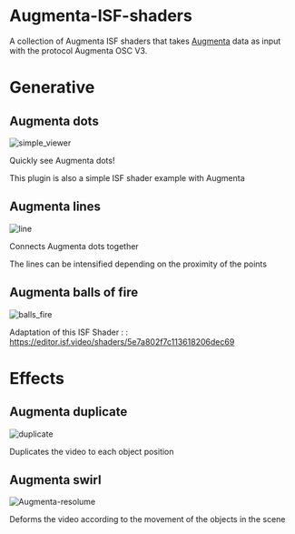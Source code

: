 # Augmenta-ISF-shaders

A collection of Augmenta ISF shaders that takes [Augmenta](https://www.augmenta.tech) data as input with the protocol Augmenta OSC V3.

# Generative

## Augmenta dots

![simple_viewer](https://user-images.githubusercontent.com/62555065/228286991-cf15499d-e3a2-43c8-81c0-90b3f0e4b63d.gif)

Quickly see Augmenta dots!

This plugin is also a simple ISF shader example with Augmenta

## Augmenta lines

![line](https://user-images.githubusercontent.com/62555065/228286977-1b456ef2-bffe-453a-909f-595a371a2564.gif)

Connects Augmenta dots together

The lines can be intensified depending on the proximity of the points

## Augmenta balls of fire

![balls_fire](https://user-images.githubusercontent.com/62555065/228286898-adb93fda-4786-4ebe-beb8-4a5c911f2b2c.gif)

Adaptation of this ISF Shader : : https://editor.isf.video/shaders/5e7a802f7c113618206dec69

# Effects

## Augmenta duplicate

![duplicate](https://user-images.githubusercontent.com/62555065/228286948-ae861bc4-837f-4c1c-96ba-30d08de15b30.gif)

Duplicates the video to each object position

## Augmenta swirl

![Augmenta-resolume](https://user-images.githubusercontent.com/62555065/228286664-8cedb333-4c36-4bee-8f98-c7f4a7ae930e.gif)

Deforms the video according to the movement of the objects in the scene
